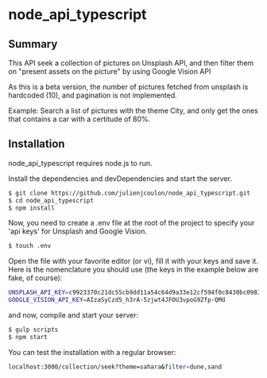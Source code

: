 # node_api_typescript

## Summary
This API seek a collection of pictures on Unsplash API, and then filter them on "present assets on the picture" by using Google Vision API

As this is a beta version, the number of pictures fetched from unsplash is hardcoded (10), and pagination is not implemented.

Example: Search a list of pictures with the theme City, and only get the ones that contains a car with a certitude of 80%.

## Installation

node_api_typescript requires node.js to run.

Install the dependencies and devDependencies and start the server.

```sh
$ git clone https://github.com/julienjcoulon/node_api_typescript.git
$ cd node_api_typescript
$ npm install
```
Now, you need to create a .env file at the root of the project to specify your 'api keys' for Unsplash and Google Vision.

```sh
$ touch .env
```

Open the file with your favorite editor (or vi), fill it with your keys and save it. Here is the nomenclature you should use (the keys in the example below are fake, of course):
```sh
UNSPLASH_API_KEY=c9923370c21dc55cb9dd11a54c64d9a33e12cf594f0c8430bc09836b4fe46e26
GOOGLE_VISION_API_KEY=AIzaSyCzd5_h3rA-5zjwt4JFOU3vpoG9Zfp-QMd
```

and now, compile and start your server:

```sh
$ gulp scripts
$ npm start

```

You can test the installation with a regular browser:

```sh
localhost:3000/collection/seek?theme=sahara&filter=dune,sand
```
